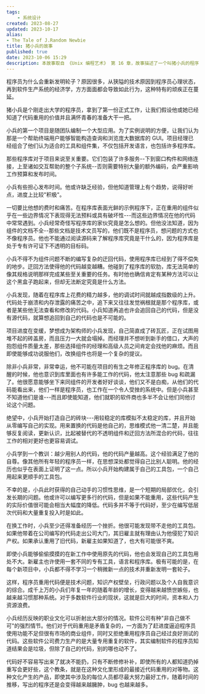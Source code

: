 ```yaml
---
tags:
    - 系统设计
created: 2023-08-27
updated: 2023-10-17
alias:
- The Tale of J.Random Newbie
title: 猪小兵的故事
published: true
date: 2023-10-06 15:29
description: 本故事取自 《Unix 编程艺术》 第 16 章，故事描述了一个叫猪小兵的程序员在开发者的痛苦，进而引出了软件公司对于重用代码的矛盾复杂的情节，并得出要关注软件重用的结论。
---
```


程序员为什么会重新发明轮子？原因很多，从狭隘的技术原因到程序员心理状态，再到软件生产系统的经济学，方方面面都会导致如此行为，这种特有的顽疾正在蔓延。

猪小兵是个刚走出大学的程序员，拿到了第一份正式工作，让我们假设他或她已经知道了代码重用的价值并且满怀青春的准备大干一把。

小兵的第一个项目是随团队编制一个大型应用。为了实例说明的方便，让我们认为那是一个帮助终端用户能够智能构造查询和浏览庞大数据库的 GUI。项目经理已经组合了他们认为适合的工具和组件集，不仅包括开发语言，也包括许多程序库。

那些程序库对于项目来说至关重要。它们包装了许多服务--下到窗口构件和网络连接，上至诸如交互帮助的整个子系统--否则需要特别大量的额外编码，会严重影响工作预算和发布时间。

小兵有些担心发布时间。他或许缺乏经验，但他知道管理上有个趋势，说得好听点，进度上比较"积极"。

一切要比他想的费时和痛苦。在程序库表面光鲜的示例程序下，正在重用的组件似乎在一些边界情况下表现得无法预料或具有破坏性---而这些边界情况在他的代码中常常遇到。小兵经常奇怪写程序库的家伙究竟是怎么想的。但他没法知道，因为组件的文档不全--那些文档是技术文员写的，他们既不是程序员，想问题的方式也不像程序员。他也不能通过阅读源码来了解程序库究竟是干什么的，因为程序库是处于专有许可证下不透明的目标码。

小兵不得不为组件问题不断的编写复杂的迂回代码，使用程序库已经到了得不偿失的地步。迂回方法使得他的代码越变越糟。他碰到了程序库的软肋，库无法简单的像其规格说明那样完成某些至关重要的任务。有时他也确信肯定有某种方法可以让这个黑盒子跑起来，但却无法断定究竟是什么方法。

小兵发现，随着在程序库上花费的精力越多，他的调试时间就越成指数级的上升。代码处于崩溃和内存泄露的痛苦之中，追下来又往往发觉祸根就是那个程序库，或者是某些他无法查看和修改的代码。小兵知道再追也许会追回自己的代码，但是没有源代码，就算想追回到自己的代码也是不可能的。

项目进度在变缓，梦想成为架构师的小兵发现，自己简直成了砖瓦匠，正在试图用堆不起的砖盖房，而且压力一大就会塌掉。而经理并不想听到新手的借口，大声的抱怨组件质量太差，那些选择组件的经理和高级人员之间肯定会找他的麻烦。而且即使能够成功说服他们，改换组件也将是一个复杂的提议。

除非小兵非常，非常幸运，他不可能在项目的有生之年修正程序库的 bug。在清醒的时候，他也意识到库里面也有许多能工作的代码，他太注意那些 bug 和疏漏了。他很愿意能够坐下来同组件的开发者好好谈谈，他们又不是白痴，从他们的代码能看出来，他们一样是程序员，也工作在一个令人受挫的系统中。但是小兵甚至不知道他们是谁---而且即使能知道，他们就职的软件商也多半不会让他们同他讨论这个问题。

绝望中，小兵开始打造自己的砖块---用较稳定的库模拟不太稳定的库，并且开始从零编写自己的实现。用来置换的代码是他自己的，思维模式他一清二楚，并且能够反复阅读，更新认识，比起被替代的不透明组件和迂回方法所混合的代码，往往工作的相对更好也更容易调试。

小兵学到一个教训：越少用别人的代码，他的代码产量越高。这个经验满足了他的自尊。像其他所有年轻的程序员一样，在思想深处都觉得自己比别人聪明。他的经历也似乎在表面上证明了这一点。所以小兵开始构建属于自己的工具包，一个自己用起来更顺手的工具包。

不幸的是，小兵此时获得的自己动手的习惯性思维，是一个短期的局部优化，会引发长期的问题。他或许可以编写更多行的代码，但是如果不能重用，这些代码产生的实际价值很可能会相当大幅度的降低。代码多并不等于代码好，至少在编写低层次代码和大量重复投入时是如此。

在换工作时，小兵至少还得准备经历一个挫折。他很可能发现带不走他的工具包。如果他带着在公司编写的代码走出公司大门，其旧雇主就有理由认为他侵犯了知识产权。如果承认重用了旧代码，新雇主如果知道了，也大有可能很不爽。

即使小兵能够偷偷摸摸的在新工作中使用原先的代码，他也会发现自己的工具包用处不大。新雇主也许使用一套不同的专有工具，语言和程序库。极有可能的是，在每个新项目中，小兵都不得不学习一个稍微新一点的技术并重新发明一套轮子。

这样，程序员重用代码便是技术问题，知识产权壁垒，行政问题以及个人自我意识的综合。成千上万的小兵们年复一年的随着年龄的增长，变得越来越愤世嫉俗，也越来越习惯那种系统。对于多数软件行业的现状，这就是巨大的时间，资本和人力资源浪费。

小兵经历反映的职业文化可以折射出大部分的情况。软件公司有种"非自己做不可"的强烈情节。他们对于代码重用是矛盾复杂的，一方面为了赶进度逼迫程序员使用功能不足但很有市场的商业组件，同时又拒绝重用程序员自己经过良好测试的代码。这些软件公司费力生产的是大量专用重复的软件，其实编制软件的程序员知道结果会是垃圾，但除了自己的代码，别的哪也动不了。

代码好不容易写出来了就决不能扔，只有不断修修补补，即使所有的人都知道扔掉重写会更好些，这个教条，就是在这种文化里形成的最接近代码重用的对等物。这种文化产生的产品，即使其中涉及的每位人员都尽最大努力最好工作，随着时间的推移，写出的程序还是会变得越来越臃肿，bug 也越来越多。

